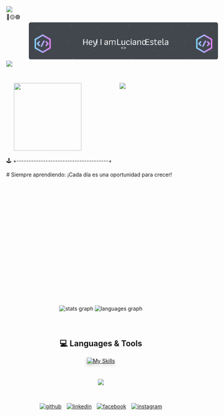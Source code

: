 <img src="https://user-images.githubusercontent.com/73097560/115834477-dbab4500-a447-11eb-908a-139a6edaec5c.gif">

<div>
  <span>🔴🟡🟢</span>
  <br>
  <img src="imageR.png" alt="Header" style="margin: 0 60px;">
  <br>
</div>

<img src="https://user-images.githubusercontent.com/73097560/115834477-dbab4500-a447-11eb-908a-139a6edaec5c.gif">

<div style="margin: 40px 0;">
  <img align="right" width="40%" src="https://owlbertsio-resized.s3.amazonaws.com/Popper.psd.full.png" style="margin-left: 40px;">
</div>
 <img src="https://media.giphy.com/media/QvpqTCiEcwtvx6wwJK/giphy.gif" width="180" height="180" frameBorder="0" allowFullScreen style="margin: 0 20px;">
<!--Start Intro-->               
<p align="left">🕹️ +--------------------------------------+ </p>
# Siempre aprendiendo: 
¡Cada día es una oportunidad para crecer!

<br><br><br><br><br><br><br><br><br><br><br><br><br><br><br>

<div align="center" style="margin: 50px 0;">
  <img src="https://github-readme-stats.vercel.app/api?username=LUCIANO131231&hide_title=false&hide_rank=false&show_icons=true&include_all_commits=true&count_private=true&disable_animations=false&theme=vue-dark&locale=en&hide_border=false" height="200" alt="stats graph" style="margin: 20px 0;" />
  
  <img src="https://github-readme-stats.vercel.app/api/top-langs?username=LUCIANO131231&locale=en&hide_title=false&layout=compact&card_width=320&langs_count=5&theme=vue-dark&hide_border=false" height="200" alt="languages graph" style="margin: 20px 0;" />
</div>

<div align="center">
  <h2>💻 Languages & Tools</h2>
  
  <p>
    <a href="https://skillicons.dev">
      <img src="https://skillicons.dev/icons?i=git,css,html,js,figma,firebase,htmx,mongodb,mysql,nodejs,npm,php,pinia,postman,py,sublime,tailwind,vscode,vue,windows&theme=light" alt="My Skills" style="filter: drop-shadow(0px 4px 4px rgba(0, 0, 0, 0.25));" />
    </a>
  </p>
</div>

<p align="center" style="margin: 40px 0;">
  <img src="https://capsule-render.vercel.app/api?type=waving&color=gradient&height=65&section=footer"/>
</p>

<p align="center">
	<a href="https://github.com/LUCIANO131231/"><img alt="github" width="10%" style="padding:5px" src="https://img.icons8.com/clouds/100/000000/github.png"/></a>
	<a href="https://www.linkedin.com/in/renzo-luciano/"><img alt="linkedin" width="10%" style="padding:5px" src="https://img.icons8.com/clouds/100/000000/linkedin.png"/></a>
	<a href="https://www.facebook.com/renzo.luciano.773/"><img alt="facebook" width="10%" style="padding:5px" src="https://img.icons8.com/clouds/100/000000/facebook-new.png"/></a>
	<a href="https://www.instagram.com/luciano22q/"><img alt="instagram" width="10%" style="padding:5px" src="https://img.icons8.com/clouds/100/000000/instagram.png"/></a>
</p>
